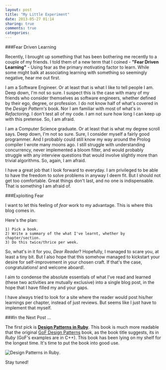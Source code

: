 ```yaml
---
layout: post
title: "My Little Experiment"
date: 2013-05-27 01:14
sharing: true
comments: true
categories: 
---
```


###Fear Driven Learning

Recently, I brought up something that has been bothering me recently to a couple of my friends. I told them of a new term that I coined - __"Fear Driven Learning"__ - Using fear as the primary motivating factor to learn. While some might balk at associating learning with something so seemingly negative, hear me out first.

I am a Software Engineer. Or at least that is what I like to tell people I am. Deep down, I'm not so sure. I suspect this is the case with many of my friends who consider themselves as software engineers, whether defined by their ego, degree, or profession. I do not know half of what's covered in the _Design Pattern's_ book. Nor I am familiar with most of what's in _Refactoring_. I don't test all of my code. I am not sure how long I can keep up with this pretense. So, I am afraid.

I am a Computer Science graduate. Or at least that is what my degree scroll says. Deep down, I'm not so sure. Sure, I consider myself a fairly good programmer. And I probably could still know my way around the Prolog compiler I wrote many moons ago. I still struggle with understanding concurrency, never implemented a bloom filter, and would probably struggle with any interview questions that would involve slightly more than trivial algorithms. So, again, I am afraid.

I have a great job that I look forward to everyday. I am privileged to be able to have the freedom to solve problems in anyway I deem fit. But I should not get too comfortable. Great things don't last, and no one is indispensable. That is something I am afraid of.

###Exploiting Fear

I want to let this feeling of _fear_ work to my advantage. This is where this blog comes in.

Here's the plan:

	1) Pick a book.
	2) Write a summary of the what I've learnt, whether by chapter/section.
	3) Do this twice/thrice per week.
	
So, what's in it for you, _Dear Reader_? Hopefully, I managed to scare you, at least a tiny bit. But I also hope that this somehow managed to kickstart your desire for self-improvement in your chosen craft. If that's the case, congratulations! and welcome aboard!. 

I aim to condense the absolute essentials of what I've read and learned (these two activities are mutually exclusive) into a single blog post, in the hope that I have filled my and your gaps. 

I have always tried to look for a site where the reader would post his/her learnings per chapter, instead of just reviews. But seems like I just have to implement that myself.

###In the Next Post ...

The first pick is [__Design Patterns in Ruby__](http://www.amazon.com/gp/product/0321490452/ref=as_li_qf_sp_asin_tl?ie=UTF8&camp=1789&creative=9325&creativeASIN=0321490452&linkCode=as2&tag=benjamintan-20). This book is much more readable that the original [GoF Design Patterns](http://www.amazon.com/gp/product/0201633612/ref=as_li_qf_sp_asin_tl?ie=UTF8&camp=1789&creative=9325&creativeASIN=0201633612&linkCode=as2&tag=benjamintan-20) book, as the book title suggests, its in _Ruby_ (GoF's examples are in C++). This book has been lying on my shelf for the longest time. It's time to put the book into good use.

![Design Patterns in Ruby](https://skitch-img.s3.amazonaws.com/20120628-p6e2j4pg3dd44p7wc7ut11x14r.png). 

Stay tuned!
